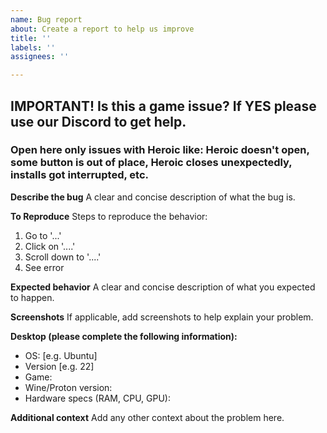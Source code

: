 ```yaml
---
name: Bug report
about: Create a report to help us improve
title: ''
labels: ''
assignees: ''

---
```


## IMPORTANT! Is this a game issue? If YES please use our Discord to get help.
### Open here only issues with Heroic like: Heroic doesn't open, some button is out of place, Heroic closes unexpectedly, installs got interrupted, etc.

**Describe the bug**
A clear and concise description of what the bug is.

**To Reproduce**
Steps to reproduce the behavior:

1. Go to '...'
2. Click on '....'
3. Scroll down to '....'
4. See error

**Expected behavior**
A clear and concise description of what you expected to happen.

**Screenshots**
If applicable, add screenshots to help explain your problem.

**Desktop (please complete the following information):**

- OS: [e.g. Ubuntu]
- Version [e.g. 22]
- Game:
- Wine/Proton version:
- Hardware specs (RAM, CPU, GPU):

**Additional context**
Add any other context about the problem here.
